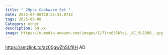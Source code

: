 ```yaml
---
title: " 29pcs Cookware Set "
date: 2025-09-08T10:56:32.071Z
tags: 2025-09-08
Category: other
description: 69.xx
image: https://m.media-amazon.com/images/I/71+s03SkYqL._AC_SL1500_.jpg
---
```

https://amzlink.to/az00gwZhSLf8H
AD